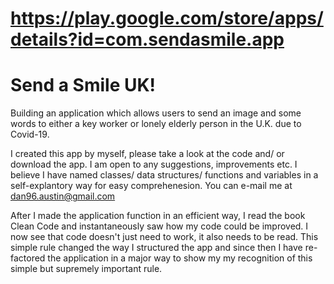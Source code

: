 # https://play.google.com/store/apps/details?id=com.sendasmile.app

# Send a Smile UK!
Building an application which allows users to send an image and some words to either a key worker or lonely elderly person in the U.K. due to Covid-19.

I created this app by myself, please take a look at the code and/ or download the app. I am open to any suggestions, improvements etc. I believe I have named classes/ data structures/ functions and variables in a self-explantory way for easy comprehenesion. You can e-mail me at dan96.austin@gmail.com

After I made the application function in an efficient way, I read the book Clean Code and instantaneously saw how my code could be improved. I now see that code doesn't just need to work, it also needs to be read. This simple rule changed the way I structured the app and since then I have re-factored the application in a major way to show my my recognition of this simple but supremely important rule.
